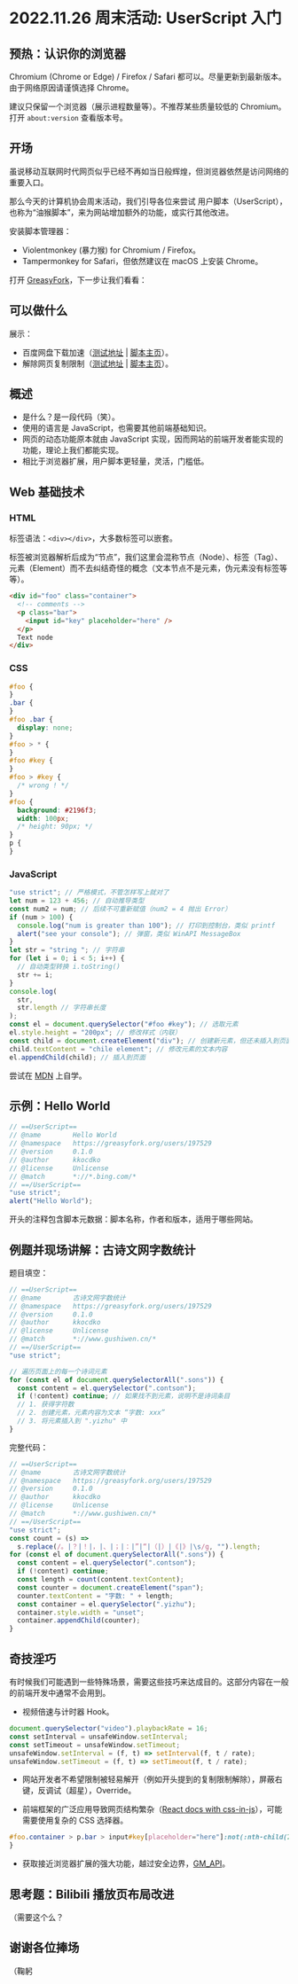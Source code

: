 # 2022.11.26 周末活动: UserScript 入门

<!--
首先禁用掉 Dark Reader？
-->

## 预热：认识你的浏览器

Chromium (Chrome or Edge) / Firefox / Safari 都可以。尽量更新到最新版本。由于网络原因请谨慎选择 Chrome。

建议只保留一个浏览器（展示进程数量等）。不推荐某些质量较低的 Chromium。打开 `about:version` 查看版本号。

## 开场

虽说移动互联网时代网页似乎已经不再如当日般辉煌，但浏览器依然是访问网络的重要入口。

那么今天的计算机协会周末活动，我们引导各位来尝试 用户脚本（UserScript），也称为“油猴脚本”，来为网站增加额外的功能，或实行其他改进。

安装脚本管理器：

- Violentmonkey (暴力猴) for Chromium / Firefox。
- Tampermonkey for Safari，但依然建议在 macOS 上安装 Chrome。

<!--
https://github.com/quoid/userscripts
https://apps.apple.com/app/apple-store/id1482490089?pt=117945903&ct=tm.net&mt=8
-->

打开 [GreasyFork](https://greasyfork.org)，下一步让我们看看：

## 可以做什么

展示：

<!-- 
先展示复制被阻止的界面、
年久失修 赔了夫人又折兵，钱花出去了，文章内容也没有得到
http://www.wenxm.cn/jiantaoshu/433679.html
-->

- 百度网盘下载加速（[测试地址](https://pan.baidu.com/) | [脚本主页](https://greasyfork.org/scripts/418182)）。
- 解除网页复制限制（[测试地址](https://www.cspengbo.com/show-16-779265-1.html) | [脚本主页](https://greasyfork.org/scripts/14146)）。


## 概述

- 是什么？是一段代码（笑）。
- 使用的语言是 JavaScript，也需要其他前端基础知识。
- 网页的动态功能原本就由 JavaScript 实现，因而网站的前端开发者能实现的功能，理论上我们都能实现。
- 相比于浏览器扩展，用户脚本更轻量，灵活，门槛低。

## Web 基础技术

### HTML

标签语法：`<div></div>`，大多数标签可以嵌套。

标签被浏览器解析后成为“节点”，我们这里会混称节点（Node）、标签（Tag）、元素（Element）而不去纠结奇怪的概念（文本节点不是元素，伪元素没有标签等等）。

```html
<div id="foo" class="container">
  <!-- comments -->
  <p class="bar">
    <input id="key" placeholder="here" />
  </p>
  Text node
</div>
```

### CSS

```css
#foo {
}
.bar {
}
#foo .bar {
  display: none;
}
#foo > * {
}
#foo #key {
}
#foo > #key {
  /* wrong ! */
}
#foo {
  background: #2196f3;
  width: 100px;
  /* height: 90px; */
}
p {
}
```

### JavaScript

```javascript
"use strict"; // 严格模式，不管怎样写上就对了
let num = 123 + 456; // 自动推导类型
const num2 = num; // 后续不可重新赋值（num2 = 4 抛出 Error）
if (num > 100) {
  console.log("num is greater than 100"); // 打印到控制台，类似 printf
  alert("see your console"); // 弹窗，类似 WinAPI MessageBox
}
let str = "string "; // 字符串
for (let i = 0; i < 5; i++) {
  // 自动类型转换 i.toString()
  str += i;
}
console.log(
  str,
  str.length // 字符串长度
);
const el = document.querySelector("#foo #key"); // 选取元素
el.style.height = "200px"; // 修改样式（内联）
const child = document.createElement("div"); // 创建新元素，但还未插入到页面中
child.textContent = "chile element"; // 修改元素的文本内容
el.appendChild(child); // 插入到页面
```

尝试在 [MDN](https://developer.mozilla.org/zh-CN/docs/Learn/JavaScript/Building_blocks) 上自学。

## 示例：Hello World

```javascript
// ==UserScript==
// @name        Hello World
// @namespace   https://greasyfork.org/users/197529
// @version     0.1.0
// @author      kkocdko
// @license     Unlicense
// @match       *://*.bing.com/*
// ==/UserScript==
"use strict";
alert("Hello World");
```

开头的注释包含脚本元数据：脚本名称，作者和版本，适用于哪些网站。

## 例题并现场讲解：古诗文网字数统计

题目填空：

```javascript
// ==UserScript==
// @name        古诗文网字数统计
// @namespace   https://greasyfork.org/users/197529
// @version     0.1.0
// @author      kkocdko
// @license     Unlicense
// @match       *://www.gushiwen.cn/*
// ==/UserScript==
"use strict";

// 遍历页面上的每一个诗词元素
for (const el of document.querySelectorAll(".sons")) {
  const content = el.querySelector(".contson");
  if (!content) continue; // 如果找不到元素，说明不是诗词条目
  // 1. 获得字符数
  // 2. 创建元素，元素内容为文本 “字数: xxx”
  // 3. 将元素插入到 ".yizhu" 中
}
```

完整代码：

```javascript
// ==UserScript==
// @name        古诗文网字数统计
// @namespace   https://greasyfork.org/users/197529
// @version     0.1.0
// @author      kkocdko
// @license     Unlicense
// @match       *://www.gushiwen.cn/*
// ==/UserScript==
"use strict";
const count = (s) =>
  s.replace(/。|？|！|，|、|；|：|”|“|（|）|《|》|\s/g, "").length;
for (const el of document.querySelectorAll(".sons")) {
  const content = el.querySelector(".contson");
  if (!content) continue;
  const length = count(content.textContent);
  const counter = document.createElement("span");
  counter.textContent = "字数: " + length;
  const container = el.querySelector(".yizhu");
  container.style.width = "unset";
  container.appendChild(counter);
}
```

## 奇技淫巧

有时候我们可能遇到一些特殊场景，需要这些技巧来达成目的。这部分内容在一般的前端开发中通常不会用到。

- 视频倍速与计时器 Hook。

```javascript
document.querySelector("video").playbackRate = 16;
const setInterval = unsafeWindow.setInterval;
const setTimeout = unsafeWindow.setTimeout;
unsafeWindow.setInterval = (f, t) => setInterval(f, t / rate);
unsafeWindow.setTimeout = (f, t) => setTimeout(f, t / rate);
```

- 网站开发者不希望限制被轻易解开（例如开头提到的复制限制解除），屏蔽右键，反调试（超星），Override。

<!--
https://mooc1-2.chaoxing.com/mycourse/studentcourse?courseId=200272035&clazzid=64326131&cpi=210054979&enc=0ec387118e94c8e4ae25530509a97bfa&fromMiddle=1&vc=1
-->

- 前端框架的广泛应用导致网页结构繁杂（[React docs with css-in-js](https://reactjs.org/docs/hello-world.html)），可能需要使用复杂的 CSS 选择器。

```css
#foo.container > p.bar > input#key[placeholder="here"]:not(:nth-child(2)) {
}
```

- 获取接近浏览器扩展的强大功能，越过安全边界，[GM_API](https://violentmonkey.github.io/api/gm/#gm_xmlhttprequest)。

## 思考题：Bilibili 播放页布局改进

（需要这个么？

## 谢谢各位捧场

（鞠躬
